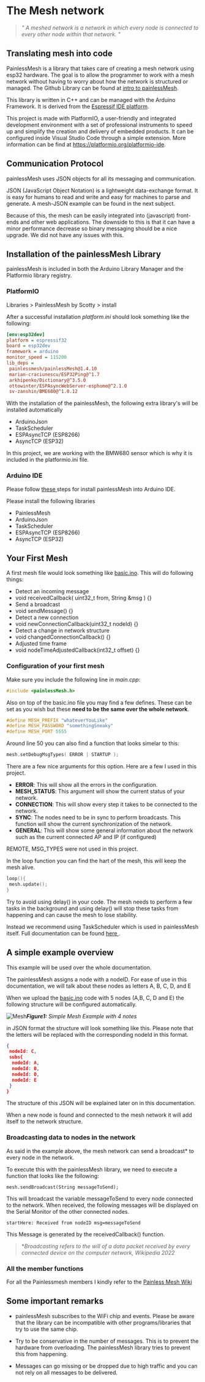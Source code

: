 # The Mesh network

>_" A meshed network is a network in which every node is connected to every other node within that network. "_

## Translating mesh into code

PainlessMesh is a library that takes care of creating a mesh network using esp32 hardware. The goal is to allow the programmer to work with a mesh network without having to worry about how the network is structured or managed.
The Github Library can be found at <a href="https://gitlab.com/painlessMesh/painlessMesh">intro to painlessMesh</a>.

This library is written in C++ and can be managed with the Arduino Framework. 
It is derived from the <a href="https://docs.espressif.com/projects/esp-idf/en/stable/esp32/api-guides/esp-wifi-mesh.html">Espressif IDE platform</a>. 

This project is made with PlatformIO, a user-friendly and integrated development environment with a set of professional instruments to speed up and simplify the creation and delivery of embedded products. It can be configured inside Visual Studio Code through a simple extension.
More information can be find at <a href="https://platformio.org/platformio-ide">https://platformio.org/platformio-ide</a>.

## Communication Protocol

painlessMesh uses JSON objects for all its messaging and communication. 

JSON (JavaScript Object Notation) is a lightweight data-exchange format. It is easy for humans to read and write and easy for machines to parse and generate. 
A mesh-JSON example can be found in the next subject.

Because of this, the mesh can be easily integrated into (javascript) front-ends and other web applications. The downside to this is that it can have a minor performance decrease so binary messaging should be a nice upgrade. We did not have any issues with this.


## Installation of the painlessMesh Library

painlessMesh is included in both the Arduino Library Manager and the Platformio library registry.

### PlatformIO

Libraries > PainlessMesh by Scotty > install

After a successful installation _platform.ini_ should look something like the following:

```ini
[env:esp32dev]
platform = espressif32
board = esp32dev
framework = arduino
monitor_speed = 115200
lib_deps = 
 painlessmesh/painlessMesh@1.4.10
 marian-craciunescu/ESP32Ping@^1.7
 arkhipenko/Dictionary@^3.5.0
 ottowinter/ESPAsyncWebServer-esphome@^2.1.0
 sv-zanshin/BME680@^1.0.12

```
With the installation of the painlessMesh, the following extra library's will be installed automatically
- ArduinoJson
- TaskScheduler
- ESPAsyncTCP (ESP8266)
- AsyncTCP (ESP32)

In this project, we are working with the BMW680 sensor which is why it is included in the platformio.ini file.

### Arduino IDE

Please follow <a href="https://docs.arduino.cc/software/ide-v1/tutorials/installing-libraries"> these </a> steps for install painlessMesh into Arduino IDE. 

Please install the following libraries
- PainlessMesh 
- ArduinoJson
- TaskScheduler
- ESPAsyncTCP (ESP8266)
- AsyncTCP (ESP32)

 
## Your First Mesh

A first mesh file would look something like <a href="https://gitlab.com/painlessMesh/painlessMesh/-/blob/develop/examples/basic/basic.ino">basic.ino</a>. This will do following things:

- Detect an incoming message
 - void receivedCallback( uint32_t from, String &msg ) {}
- Send a broadcast
 - void sendMessage() {}
- Detect a new connection
 - void newConnectionCallback(uint32_t nodeId) {}
- Detect a change in network structure
 - void changedConnectionCallback() {}
- Adjusted time frame
 - void nodeTimeAdjustedCallback(int32_t offset) {}

### Configuration of your first mesh

Make sure you include the following line in _main.cpp_:
```c++
#include <painlessMesh.h>
``` 
Also on top of the basic.ino file you may find a few defines. These can be set as you wish but these **need to be the same over the whole network**.
```c++
#define MESH_PREFIX "whateverYouLike"
#define MESH_PASSWORD "somethingSneaky"
#define MESH_PORT 5555
``` 

Around line 50 you can also find a function that looks simelar to this:
```c++
mesh.setDebugMsgTypes( ERROR | STARTUP ); 
```

There are a few nice arguments for this option. Here are a few I used in this project.
- **ERROR**: This will show all the errors in the configuration.
- **MESH_STATUS**: This argument will show the current status of your network.
- **CONNECTION**: This will show every step it takes to be connected to the network.
- **SYNC**: The nodes need to be in sync to perform broadcasts. This function will show the current synchronization of the network.
- **GENERAL**: This will show some general information about the network such as the current connected AP and IP (if configured)

REMOTE, MSG_TYPES were not used in this project.

In the loop function you can find the hart of the mesh, 
this will keep the mesh alive.
```c++
loop(){
 mesh.update();
} 
```
Try to avoid using delay() in your code. The mesh needs to perform a few tasks in the background and using delay() will stop these tasks from happening and can cause the mesh to lose stability. 

Instead we recommend using TaskScheduler which is used in painlessMesh itself. Full documentation can be found 
<a href="https://github.com/arkhipenko/TaskScheduler/wiki/Full-Document"> here </a>.

## A simple example overview

This example will be used over the whole documentation.

The painlessMesh assigns a node with a nodeID. 
For ease of use in this documentation, we will talk about these nodes as letters A, B, C, D, and E 

When we upload the <a href="https://gitlab.com/painlessMesh/painlessMesh/-/blob/develop/examples/basic/basic.ino">basic.ino</a> code with 5 nodes (A,B, C, D and E) the following structure will be configured automatically.

![Mesh](resources/simpleMesh.png)***Figure1:** Simple Mesh Example with 4 notes*

in JSON format the structure will look something like this.
Please note that the letters will be replaced with the corresponding nodeId in this format.

```json
{
 nodeId: C,
 subs{
  nodeId: A,
  nodeId: B,
  nodeId: D,
  nodeId: E
 }
}
```
The structure of this JSON will be explained later on in this documentation.

When a new node is found and connected to the mesh network it will add itself to the network structure.

### Broadcasting data to nodes in the network

As said in the example above, the mesh network can send a broadcast* to every node in the network.

To execute this with the painlessMesh library, we need to execute a function that looks like the following:
```
mesh.sendBroadcast(String messageToSend);
```

This will broadcast the variable messageToSend to every node connected to the network.
When received, the following messages will be displayed on the Serial Monitor of the other connected nodes.
```
startHere: Received from nodeID msg=messageToSend
```
This Message is generated by the receivedCallback() function.
>*_Broadcasting refers to the will of a data packet received by every connected device on the computer network, Wikipedia 2022_

### All the member functions

For all the Painlessmesh members I kindly refer to the <a href="https://gitlab.com/painlessMesh/painlessMesh/-/tree/develop#:~:text=be%20found%20here-,Member%20Functions,-void%20painlessMesh%3A%3Ainit">Painless Mesh Wiki</a>

## Some important remarks

- painlessMesh subscribes to the WiFi chip and events. Please be aware that the library can be incompatible with other programs/libraries that try to use the same chip.

- Try to be conservative in the number of messages. This is to prevent the hardware from overloading. The painlessMesh library tries to prevent this from happening.

- Messages can go missing or be dropped due to high traffic and you can not rely on all messages to be delivered.